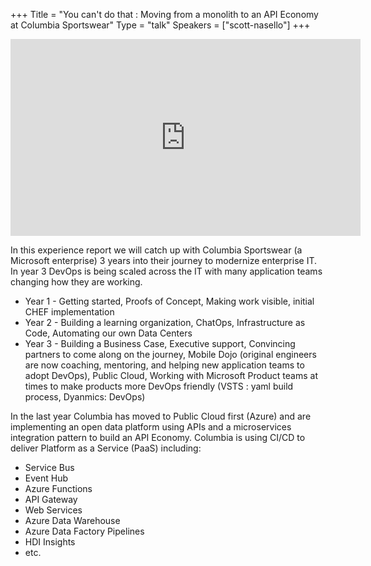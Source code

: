 +++
Title = "You can't do that : Moving from a monolith to an API Economy at Columbia Sportswear"
Type = "talk"
Speakers = ["scott-nasello"]
+++

<iframe width="560" height="315" src="https://www.youtube-nocookie.com/embed/EeA7KFl1hQc" frameborder="0" allowfullscreen></iframe>

In this experience report we will catch up with Columbia Sportswear (a Microsoft enterprise) 3 years into their journey to modernize enterprise IT. In year 3 DevOps is being scaled across the IT with many application teams changing how they are working.

* Year 1 - Getting started, Proofs of Concept, Making work visible, initial CHEF implementation
* Year 2 - Building a learning organization, ChatOps, Infrastructure as Code, Automating our own Data Centers
* Year 3 - Building a Business Case, Executive support, Convincing partners to come along on the journey, Mobile Dojo (original engineers are now coaching, mentoring, and helping new application teams to adopt DevOps), Public Cloud, Working with Microsoft Product teams at times to make products more DevOps friendly (VSTS : yaml build process, Dyanmics: DevOps)

In the last year Columbia has moved to Public Cloud first (Azure) and are implementing an open data platform using APIs and a microservices integration pattern to build an API Economy. Columbia is using CI/CD to deliver Platform as a Service (PaaS) including:

* Service Bus
* Event Hub
* Azure Functions
* API Gateway
* Web Services
* Azure Data Warehouse
* Azure Data Factory Pipelines
* HDI Insights
* etc.
